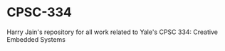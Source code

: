 # CPSC-334
Harry Jain's repository for all work related to Yale's CPSC 334: Creative Embedded Systems
